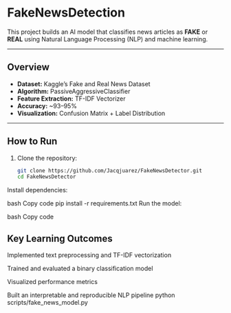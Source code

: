 # FakeNewsDetection

This project builds an AI model that classifies news articles as **FAKE** or **REAL** using Natural Language Processing (NLP) and machine learning.

---

## Overview
- **Dataset:** Kaggle’s Fake and Real News Dataset  
- **Algorithm:** PassiveAggressiveClassifier  
- **Feature Extraction:** TF-IDF Vectorizer  
- **Accuracy:** ~93–95%  
- **Visualization:** Confusion Matrix + Label Distribution  

---

## How to Run

1. Clone the repository:
   ```bash
   git clone https://github.com/Jacqjuarez/FakeNewsDetector.git
   cd FakeNewsDetector
Install dependencies:

bash
Copy code
pip install -r requirements.txt
Run the model:

bash
Copy code


## Key Learning Outcomes

Implemented text preprocessing and TF-IDF vectorization

Trained and evaluated a binary classification model

Visualized performance metrics

Built an interpretable and reproducible NLP pipeline
python scripts/fake_news_model.py
